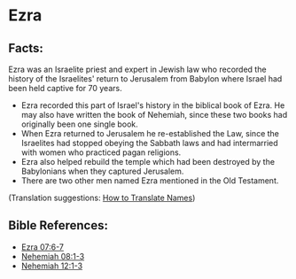 # Ezra #

## Facts: ##

Ezra was an Israelite priest and expert in Jewish law who recorded the history of the Israelites' return to Jerusalem from Babylon where Israel had been held captive for 70 years.

* Ezra recorded this part of Israel's history in the biblical book of Ezra. He may also have written the book of Nehemiah, since these two books had originally been one single book.
* When Ezra returned to Jerusalem he re-established the Law, since the Israelites had stopped obeying the Sabbath laws and had intermarried with women who practiced pagan religions.
* Ezra also helped rebuild the temple which had been destroyed by the Babylonians when they captured Jerusalem.
* There are two other men named Ezra mentioned in the Old Testament.

(Translation suggestions: [How to Translate Names](en/ta-vol1/translate/man/translate-names))



## Bible References: ##

* [Ezra 07:6-7](en/tn/ezr/help/07/06)
* [Nehemiah 08:1-3](en/tn/neh/help/08/01)
* [Nehemiah 12:1-3](en/tn/neh/help/12/01)